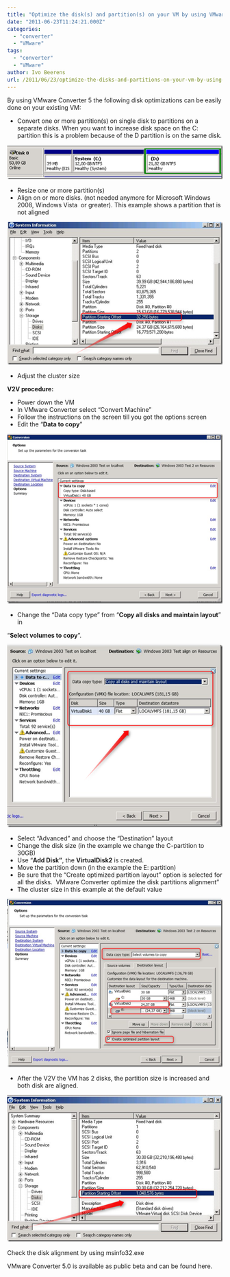 ```yaml
---
title: "Optimize the disk(s) and partition(s) on your VM by using VMware Converter 5"
date: "2011-06-23T11:24:21.000Z"
categories: 
  - "converter"
  - "VMware"
tags: 
  - "converter"
  - "VMware"
author: Ivo Beerens
url: /2011/06/23/optimize-the-disks-and-partitions-on-your-vm-by-using-vmware-converter-5/
---
```


By using VMware Converter 5 the following disk optimizations can be easily done on your existing VM:

- Convert one or more partition(s) on single disk to partitions on a separate disks. When you want to increase disk space on the C: partition this is a problem because of the D partition is on the same disk.

[![image](images/image_thumb1.png "image")](images/image1.png)

- Resize one or more partition(s)
- Align on or more disks. (not needed anymore for Microsoft Windows 2008, Windows Vista  or greater). This example shows a partition that is not aligned

[![image](images/image_thumb2.png "image")](images/image2.png)

- Adjust the cluster size

**V2V procedure:**

- Power down the VM
- In VMware Converter select “Convert Machine”
- Follow the instructions on the screen till you got the options screen
- Edit the “**Data to copy**”

[![image](images/image_thumb3.png "image")](images/image3.png)

- Change the “Data copy type” from “**Copy all disks and maintain layout**” in

“**Select volumes to copy**”.

[![image](images/image_thumb4.png "image")](images/image4.png)

- Select “Advanced” and choose the “Destination” layout
- Change the disk size (in the example we change the C-partition to 30GB)
- Use “**Add Disk”**, the **VirtualDisk2** is created.
- Move the partition down (in the example the E: partition)
- Be sure that the “Create optimized partition layout” option is selected for all the disks.  VMware Converter optimize the disk partitions alignment”
- The cluster size in this example at the default value

[![image](images/image_thumb5.png "image")](images/image5.png)

- After the V2V the VM has 2 disks, the partition size is increased and both disk are aligned.

[![image](images/image_thumb6.png "image")](images/image6.png)

Check the disk alignment by using msinfo32.exe

VMware Converter 5.0 is available as public beta and can be found here.
